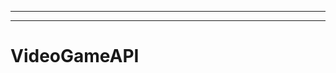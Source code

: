 -----------------------------------------------------------------------------------
----------------------------------------------------------------------------------------------------
# VideoGameAPI
